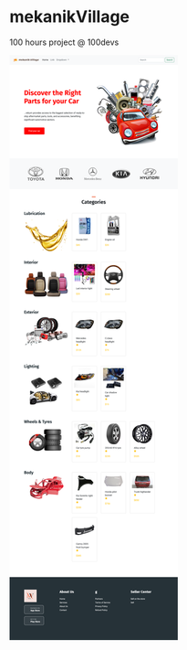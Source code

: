 # mekanikVillage
100 hours project @ 100devs

![Wireframe sketch](https://github.com/ojigs/mekanikVillage/blob/main/mekanikVillage.png?raw=true)
